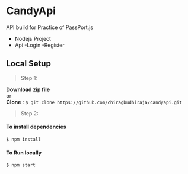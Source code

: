 # CandyApi
API build for Practice of PassPort.js
- Nodejs Project
- Api
  -Login
  -Register
## Local Setup
> Step 1:  

**Download zip file**  
or  
**Clone** : `$ git clone https://github.com/chiragbudhiraja/candyapi.git`


>Step 2:  

#### To install dependencies  
`$ npm install `  
#### To Run locally  
`$ npm start `  
